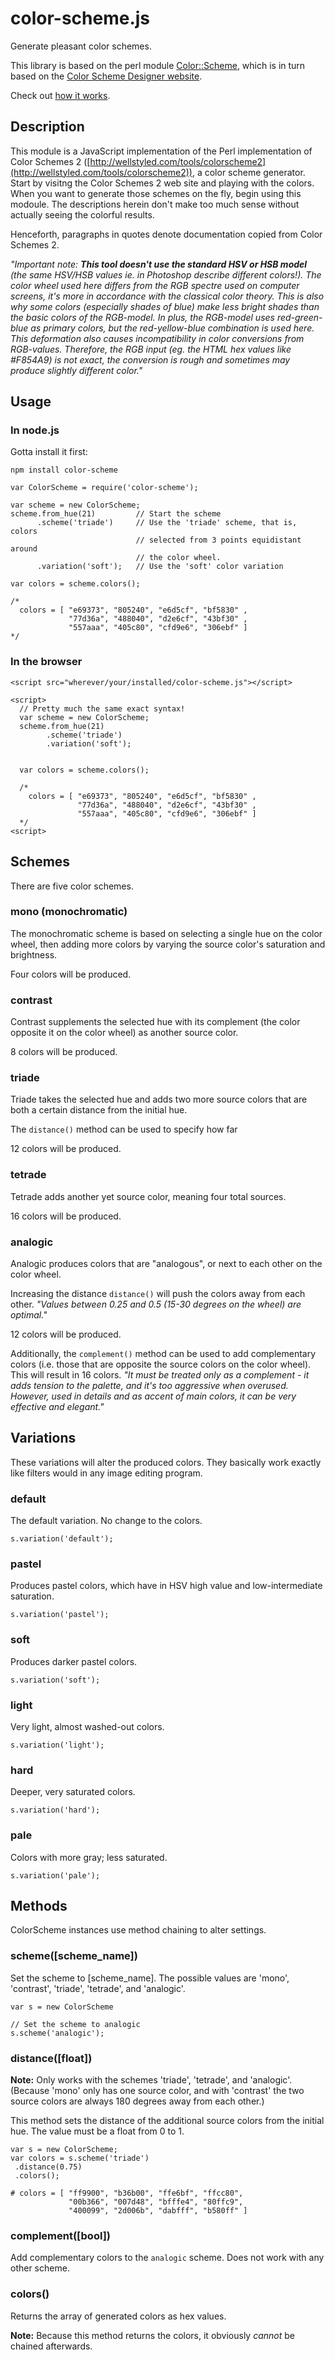 # color-scheme.js

Generate pleasant color schemes.

This library is based on the perl module [Color::Scheme](http://search.cpan.org/~rjbs/Color-Scheme-1.04/lib/Color/Scheme.pm), which is in turn based on the [Color Scheme Designer website](http://colorschemedesigner.com/).

Check out [how it works](http://c0bra.github.com/color-scheme-js/).

## Description

This module is a JavaScript implementation of the Perl implementation of Color Schemes
2 ([http://wellstyled.com/tools/colorscheme2](http://wellstyled.com/tools/colorscheme2)), a color scheme generator.
Start by visitng the Color Schemes 2 web site and playing with the colors.
When you want to generate those schemes on the fly, begin using this modoule.
The descriptions herein don't make too much sense without actually seeing the
colorful results.

Henceforth, paragraphs in quotes denote documentation copied from Color Schemes 2.

*"Important note: **This tool doesn't use the standard HSV or HSB model** (the
same HSV/HSB values ie. in Photoshop describe different colors!). The color
wheel used here differs from the RGB spectre used on computer screens, it's
more in accordance with the classical color theory. This is also why some
colors (especially shades of blue) make less bright shades than the basic
colors of the RGB-model. In plus, the RGB-model uses red-green-blue as primary
colors, but the red-yellow-blue combination is used here. This deformation also
causes incompatibility in color conversions from RGB-values. Therefore, the RGB
input (eg. the HTML hex values like #F854A9) is not exact, the conversion is
rough and sometimes may produce slightly different color."*

## Usage

### In node.js

Gotta install it first:

```
npm install color-scheme
```

    var ColorScheme = require('color-scheme');

    var scheme = new ColorScheme;
    scheme.from_hue(21)         // Start the scheme 
          .scheme('triade')     // Use the 'triade' scheme, that is, colors
                                // selected from 3 points equidistant around
                                // the color wheel.
          .variation('soft');   // Use the 'soft' color variation

    var colors = scheme.colors();

    /*
      colors = [ "e69373", "805240", "e6d5cf", "bf5830" ,
                 "77d36a", "488040", "d2e6cf", "43bf30" ,
                 "557aaa", "405c80", "cfd9e6", "306ebf" ]
    */

### In the browser

    <script src="wherever/your/installed/color-scheme.js"></script>

    <script>
      // Pretty much the same exact syntax!
      var scheme = new ColorScheme;
      scheme.from_hue(21)         
            .scheme('triade')   
            .variation('soft');


      var colors = scheme.colors();

      /*
        colors = [ "e69373", "805240", "e6d5cf", "bf5830" ,
                   "77d36a", "488040", "d2e6cf", "43bf30" ,
                   "557aaa", "405c80", "cfd9e6", "306ebf" ]
      */
    <script>

## Schemes

There are five color schemes.

### mono (monochromatic)

The monochromatic scheme is based on selecting a single hue on the color wheel, then adding more colors by varying the source color's saturation and brightness.

Four colors will be produced.

### contrast

Contrast supplements the selected hue with its complement (the color opposite it on the color wheel) as another source color.

8 colors will be produced.

### triade

Triade takes the selected hue and adds two more source colors that are both a certain distance from the initial hue.

The ```distance()``` method can be used to specify how far 

12 colors will be produced.

### tetrade

Tetrade adds another yet source color, meaning four total sources.

16 colors will be produced.

### analogic

Analogic produces colors that are "analogous", or next to each other on the color wheel.

Increasing the distance ```distance()``` will push the colors away from each other. *"Values between 0.25 and 0.5 (15-30 degrees on the wheel) are optimal."*

12 colors will be produced.

Additionally, the ```complement()``` method can be used to add complementary colors (i.e. those that are opposite the source colors on the color wheel). This will result in 16 colors. *"It must be treated only as a complement - it adds tension to the palette, and it's too aggressive when overused. However, used in details and as accent of main colors, it can be very effective and elegant."*

## Variations

These variations will alter the produced colors. They basically work exactly like filters would in any image editing program.

### default

The default variation. No change to the colors.

    s.variation('default');

### pastel

Produces pastel colors, which have in HSV high value and low-intermediate saturation.

    s.variation('pastel');

### soft

Produces darker pastel colors.

    s.variation('soft');

### light

Very light, almost washed-out colors.

    s.variation('light');

### hard

Deeper, very saturated colors.

    s.variation('hard');

### pale

Colors with more gray; less saturated.

    s.variation('pale');

## Methods

ColorScheme instances use method chaining to alter settings.

### scheme([scheme_name])

Set the scheme to [scheme_name]. The possible values are 'mono', 'contrast', 'triade', 'tetrade', and 'analogic'.

    var s = new ColorScheme

    // Set the scheme to analogic
    s.scheme('analogic');

### distance([float])

**Note:** Only works with the schemes 'triade', 'tetrade', and 'analogic'. (Because 'mono' only has one source color, and with 'contrast' the two source colors are always 180 degrees away from each other.)

This method sets the distance of the additional source colors from the initial hue. The value must be a float from 0 to 1.

    var s = new ColorScheme;
    var colors = s.scheme('triade')
     .distance(0.75)
     .colors();

    # colors = [ "ff9900", "b36b00", "ffe6bf", "ffcc80",
                 "00b366", "007d48", "bfffe4", "80ffc9",
                 "400099", "2d006b", "dabfff", "b580ff" ]

### complement([bool])

Add complementary colors to the ```analogic``` scheme. Does not work with any other scheme.

### colors()

Returns the array of generated colors as hex values.

**Note:** Because this method returns the colors, it obviously *cannot* be chained afterwards.